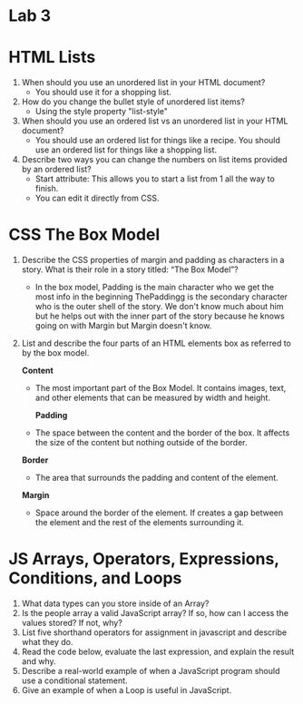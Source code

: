 # Lab 3

# HTML Lists 

1. When should you use an unordered list in your HTML document?
     - You should use it for a shopping list.
3. How do you change the bullet style of unordered list items?
     - Using the style property "list-style"
5. When should you use an ordered list vs an unordered list in your HTML document?
     - You should use an ordered list for things like a recipe. You should use an ordered list for things like a shopping list. 
7. Describe two ways you can change the numbers on list items provided by an ordered list?
     - Start attribute: This allows you to start a list from 1 all the way to finish.
     - You can edit it directly from CSS. 


# CSS The Box Model 

1. Describe the CSS properties of margin and padding as characters in a story. What is their role in a story titled: “The Box Model”?

   - In the box model, Padding is the main character who we get the most info in the beginning ThePaddingg is the secondary character who is the outer shell of the story. We don't know much about him but he helps out with the inner part of the story because he knows going on with Margin but Margin doesn't know. 

3. List and describe the four parts of an HTML elements box as referred to by the box model.

    **Content**
   - The most important part of the Box Model. It contains images, text, and other elements that can be measured by width and height.

     **Padding**

    - The space between the content and the border of the box. It affects the size of the content but nothing outside of the border. 
     
     **Border**
   - The area that surrounds the padding and content of the element. 
                                 
   **Margin**
   
   - Space around the border of the element. If creates a gap between the element and the rest of the elements surrounding it. 


# JS Arrays, Operators, Expressions, Conditions, and Loops

1. What data types can you store inside of an Array?
2. Is the people array a valid JavaScript array? If so, how can I access the values stored? If not, why?
3. List five shorthand operators for assignment in javascript and describe what they do.
4. Read the code below, evaluate the last expression, and explain the result and why.
5. Describe a real-world example of when a JavaScript program should use a conditional statement.
6. Give an example of when a Loop is useful in JavaScript.
   
